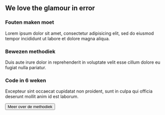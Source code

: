 ## <span class="text-bg-black">We love the glamour in <span style="color: var(--color-primary-green);">error<span></span>

### Fouten maken moet

Lorem ipsum dolor sit amet, consectetur adipisicing elit, sed do eiusmod tempor incididunt ut labore et dolore magna aliqua.

### Bewezen methodiek

Duis aute irure dolor in reprehenderit in voluptate velit esse cillum dolore eu fugiat nulla pariatur.

### Code in 6 weken

Excepteur sint occaecat cupidatat non proident, sunt in culpa qui officia deserunt mollit anim id est laborum.

<button>Meer over de methodiek</button>
